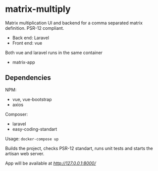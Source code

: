 # matrix-multiply

Matrix multiplication UI and backend for a comma separated matrix definition. PSR-12 compliant.

- Back end: Laravel
- Front end: vue

Both vue and laravel runs in the same container
- matrix-app

## Dependencies

NPM:
- vue, vue-bootstrap
- axios

Composer:
- laravel
- easy-coding-standart

Usage:
 ```docker-compose up``` 

Builds the project, checks PSR-12 standart, runs unit tests and starts the artisan web server.

App will be available at *http://127.0.0.1:8000/*


